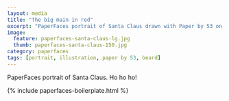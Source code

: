 ```yaml
---
layout: media
title: "The big main in red"
excerpt: "PaperFaces portrait of Santa Claus drawn with Paper by 53 on an iPad."
image: 
  feature: paperfaces-santa-claus-lg.jpg
  thumb: paperfaces-santa-claus-150.jpg
category: paperfaces
tags: [portrait, illustration, paper by 53, beard]
---
```


PaperFaces portrait of Santa Claus. Ho ho ho!

{% include paperfaces-boilerplate.html %}